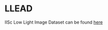# LLEAD

IISc Low Light Image Dataset can be found [here](https://indianinstituteofscience-my.sharepoint.com/:f:/g/personal/sameer_iisc_ac_in/Ep3eECkg-mVGi4YICQDbs00B7xGlGh1yzl3on29k9mU2OQ?e=5%3aZiecVv&at=9)
